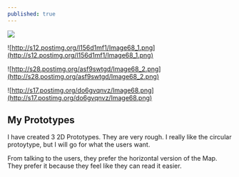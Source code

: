 ```yaml
---
published: true
---
```


![](/)

![http://s12.postimg.org/l156d1mf1/Image68_1.png](http://s12.postimg.org/l156d1mf1/Image68_1.png)

![http://s28.postimg.org/asf9swtgd/Image68_2.png](http://s28.postimg.org/asf9swtgd/Image68_2.png)

![http://s17.postimg.org/do6gvqnvz/Image68.png](http://s17.postimg.org/do6gvqnvz/Image68.png)




## My Prototypes

I have created 3 2D Prototypes. They are very rough. I really like the circular protoytype, but I will go for what the users want.

From talking to the users, they prefer the horizontal version of the Map. They prefer it because they feel like they can read it easier.